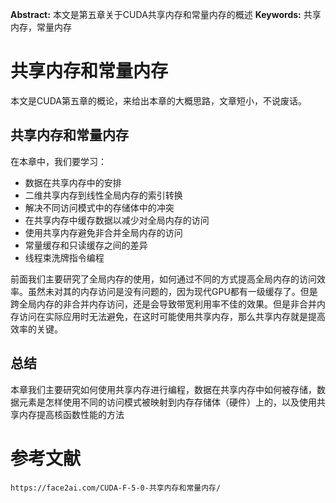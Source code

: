 **Abstract:** 本文是第五章关于CUDA共享内存和常量内存的概述
**Keywords:** 共享内存，常量内存



# 共享内存和常量内存

本文是CUDA第五章的概论，来给出本章的大概思路，文章短小，不说废话。

## 共享内存和常量内存

在本章中，我们要学习：

- 数据在共享内存中的安排
- 二维共享内存到线性全局内存的索引转换
- 解决不同访问模式中的存储体中的冲突
- 在共享内存中缓存数据以减少对全局内存的访问
- 使用共享内存避免非合并全局内存的访问
- 常量缓存和只读缓存之间的差异
- 线程束洗牌指令编程

前面我们主要研究了全局内存的使用，如何通过不同的方式提高全局内存的访问效率。虽然未对其的内存访问是没有问题的，因为现代GPU都有一级缓存了。但是跨全局内存的非合并内存访问，还是会导致带宽利用率不佳的效果。但是非合并内存访问在实际应用时无法避免，在这时可能使用共享内存，那么共享内存就是提高效率的关键。

## 总结

本章我们主要研究如何使用共享内存进行编程，数据在共享内存中如何被存储，数据元素是怎样使用不同的访问模式被映射到内存存储体（硬件）上的，以及使用共享内存提高核函数性能的方法



# 参考文献 #

```
https://face2ai.com/CUDA-F-5-0-共享内存和常量内存/
```

